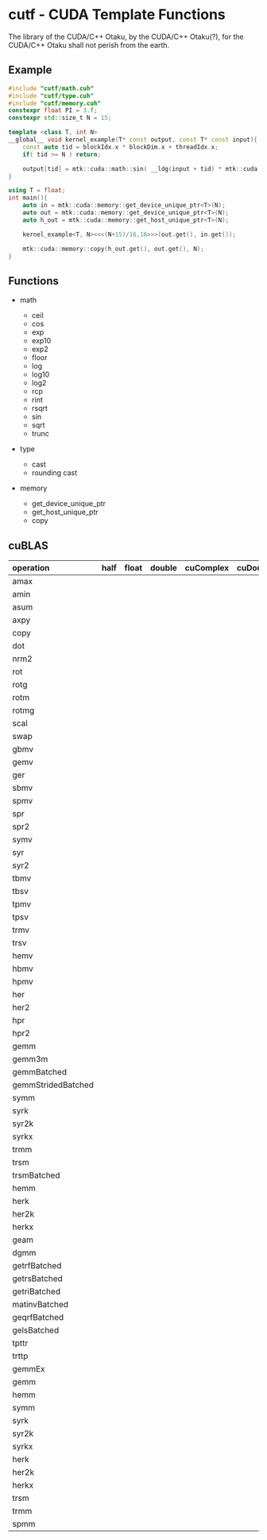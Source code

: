 # cutf - CUDA Template Functions
The library of the CUDA/C++ Otaku, by the CUDA/C++ Otaku(?), for the CUDA/C++ Otaku shall not perish from the earth.

## Example
```cpp
#include "cutf/math.cuh"
#include "cutf/type.cuh"
#include "cutf/memory.cuh"
constexpr float PI = 3.f;
constexpr std::size_t N = 15;

template <class T, int N>
__global__ void kernel_example(T* const output, const T* const input){
	const auto tid = blockIdx.x * blockDim.x + threadIdx.x;
	if( tid >= N ) return;

	output[tid] = mtk::cuda::math::sin( __ldg(input + tid) * mtk::cuda::type::cast<T>(PI) );
}

using T = float;
int main(){
	auto in = mtk::cuda::memory::get_device_unique_ptr<T>(N);
	auto out = mtk::cuda::memory::get_device_unique_ptr<T>(N);
	auto h_out = mtk::cuda::memory::get_host_unique_ptr<T>(N);

	kernel_example<T, N><<<(N+15)/16,16>>>(out.get(), in.get());

	mtk::cuda::memory::copy(h_out.get(), out.get(), N);
}
```

## Functions
- math
	- ceil
	- cos
	- exp
	- exp10
	- exp2
	- floor
	- log
	- log10
	- log2
	- rcp
	- rint
	- rsqrt
	- sin
	- sqrt
	- trunc

- type
	- cast
	- rounding cast

- memory
	- get\_device\_unique\_ptr
	- get\_host\_unique\_ptr
	- copy

## cuBLAS
| operation | half | float | double | cuComplex | cuDoubleComplex |
|:----------|:-----|:------|:-------|:----------|:----------------|
|amax||||||
|amin||||||
|asum||||||
|axpy||||||
|copy||||||
|dot||||||
|nrm2||||||
|rot||||||
|rotg||||||
|rotm||||||
|rotmg||||||
|scal||||||
|swap||||||
|gbmv||||||
|gemv||||||
|ger||||||
|sbmv||||||
|spmv||||||
|spr||||||
|spr2||||||
|symv||||||
|syr||||||
|syr2||||||
|tbmv||||||
|tbsv||||||
|tpmv||||||
|tpsv||||||
|trmv||||||
|trsv||||||
|hemv||||||
|hbmv||||||
|hpmv||||||
|her||||||
|her2||||||
|hpr||||||
|hpr2||||||
|gemm||||||
|gemm3m||||||
|gemmBatched||||||
|gemmStridedBatched||||||
|symm||||||
|syrk||||||
|syr2k||||||
|syrkx||||||
|trmm||||||
|trsm||||||
|trsmBatched||||||
|hemm||||||
|herk||||||
|her2k||||||
|herkx||||||
|geam||||||
|dgmm||||||
|getrfBatched||||||
|getrsBatched||||||
|getriBatched||||||
|matinvBatched||||||
|geqrfBatched||||||
|gelsBatched||||||
|tpttr||||||
|trttp||||||
|gemmEx||||||
|gemm||||||
|hemm||||||
|symm||||||
|syrk||||||
|syr2k||||||
|syrkx||||||
|herk||||||
|her2k||||||
|herkx||||||
|trsm||||||
|trmm||||||
|spmm||||||
